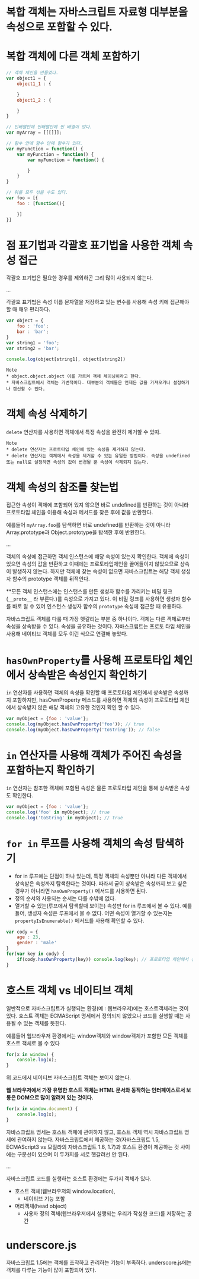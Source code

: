 # 복합 객체는 자바스크립트 자료형 대부분을 속성으로 포함할 수 있다.

# 복합 객체에 다른 객체 포함하기

```js
// 객체 체인을 만들었다.
var object1 = {
    object1_1 : {

    }
    object1_2 : {

    }
}

// 빈배열안에 빈배열안에 빈 배열이 있다.
var myArray = [[[]]]; 

// 함수 안에 함수 안에 함수가 있다.
var myFunction = function() {
    var myFunction = function() {
        var myFunction = function() {

        }
    }
}

// 위를 모두 섞을 수도 있다.
var foo = [{
    foo : [function(){

    }]
}]
```

# 점 표기법과 각괄호 표기법을 사용한 객체 속성 접근
각괄호 표기법은 필요한 경우를 제외하곤 그리 많이 사용되지 않는다.

...

각괄호 표기법은 속성 이름 문자열을 저장하고 있는 변수를 사용해 속성 키에 접근해야 할 때 매우 편리하다.

```js
var object = {
    foo : 'foo';
    bar : 'bar';
}
var string1 = 'foo';
var string2 = 'bar';

console.log(object[string1], object[string2])
```

```
Note
* object.object.object 이를 가르켜 객체 체이닝이라고 한다.
* 자바스크립트에서 객체는 가변적이다. 대부분의 객체들은 언제든 값을 가져오거나 설정하거나 갱신할 수 있다. 
```

# 객체 속성 삭제하기
`delete` 연산자를 사용하면 객체에서 특정 속성을 완전히 제거할 수 있따.

```
Note
* delete 연산자는 프로토타입 체인에 있는 속성을 제거하지 않는다.
* delete 연산자는 객체에서 속성을 제거할 수 있는 유일한 방법이다. 속성을 undefined 또는 null로 설정하면 속성의 값이 변경될 뿐 속성이 삭제되지 않는다.
```

# 객체 속성의 참조를 찾는법
접근한 속성이 객체에 포함되어 있지 않으면 바로 undefined를 반환하는 것이 아니라 프로토타입 체인을 이용해 속성과 메서드를 찾은 후에 값을 반환한다.

예를들어 `myArray.foo`를 탐색하면 바로 undefined를 반환하는 것이 아니라 Array.prototype과 Object.prototype을 탐색한 후에 반환한다.

...

객체의 속성에 접근하면 객체 인스턴스에 해당 속성이 있는지 확인한다. 객체에 속성이 있으면 속성의 값을 반환하고 이때에는 프로토타입체인을 끌어들이지 않았으므로 상속이 발생하지 않는다. 하지만 객체에 찾는 속성이 없으면 자바스크립트는 해당 객체 생성자 함수의 prototype 객체를 뒤적인다.

**모든 객체 인스턴스에는 인스턴스를 만든 생성자 함수를 가리키는 비밀 링크 (`__proto__` 라 부른다.)를 속성으로 가지고 있다. 이 비밀 링크를 사용하면 생성자 함수를 바로 알 수 있어 인스턴스 생성자 함수의 `prototype` 속성에 접근할 때 유용하다.

자바스크립트 객체를 다룰 때 가장 햇갈리는 부분 중 하나이다. 객체는 다른 객체로부터 속성을 상속받을 수 있다. 속성을 공유하는 것이다. 자바스크립트는 프로토 타입 체인을 사용해 네이티브 객체를 모두 이런 식으로 연결해 놓았다.


# `hasOwnProperty`를 사용해 프로토타입 체인에서 상속받은 속성인지 확인하기

`in` 연산자를 사용하면 객체의 속성을 확인할 때 프로토타입 체인에서 상속받은 속성까지 포함하지만, hasOwnProperty 메소드를 사용하면 객체의 속성이 프로토타입 체인에서 상속받지 않은 해당 객체의 고유한 것인지 확인 할 수 있다.

```js
var myObject = {foo : 'value'};
console.log(myObject.hasOwnProperty('foo')); // true
console.log(myObject.hasOwnProperty('toString')); // false
```

# `in` 연산자를 사용해 객체가 주어진 속성을 포함하는지 확인하기
`in` 연산자는 참조한 객체에 포함된 속성은 물론 프로토타입 체인을 통해 상속받은 속성도 확인한다.

```js
var myObject = {foo : 'value'};
console.log('foo' in myObject); // true
console.log('toString' in myObject); // true
```

# `for in` 루프를 사용해 객체의 속성 탐색하기
* for in 루프에는 단점이 하나 있는데, 특정 객체의 속성뿐만 아니라 다른 객체에서 상속받은 속성까지 탐색한다는 것이다. 따라서 굳이 상속받은 속성까지 보고 싶은 경우가 아니라면 `hasOwnProperty()` 메서드를 사용하면 된다.
* 정의 순서와 사용되는 순서는 다를 수밖에 없다.
* 열거할 수 있는(루프에서 탐색할때 보이는) 속성만 for in 루프에서 볼 수 있다. 예를 들어, 생성자 속성은 루프에서 볼 수 없다. 어떤 속성이 열거할 수 있는지는 `propertyIsEnumerable()` 메서드를 사용해 확인할 수 있다.

```js
var cody = {
    age : 23,
    gender : 'male'
}
for(var key in cody) {
    if(cody.hasOwnProperty(key)) console.log(key); // 프로토타입 체인에서 상속받은 속성은 표시하지 않는다.
}
```

# 호스트 객체 vs 네이티브 객체
일반적으로 자바스크립트가 실행되는 환경(예 : 웹브라우저)에는 호스트객체라는 것이 있다. 호스트 객체는 ECMAScript 명세에서 정의되지 않았으나 코드를 실행할 때는 사용될 수 있는 객체를 뜻한다.

예를들어 웹브라우저 환경에서는 window객체와 window객체가 포함한 모든 객체를 호스트 객체로 볼 수 있다

```js
for(x in window) {
    console.log(x);
}
```

위 코드에서 네이티브 자바스크립트 객체는 보이지 않는다.

**웹 브라우저에서 가장 유명한 호스트 객체는 HTML 문서와 동작하는 인터페이스로서 보통은 DOM으로 많이 알려져 있는 것이다.**
```js
for(x in window.document) {
    console.log(x);
}
```

자바스크립트 명세는 호스트 객체에 관여하지 않고, 호스트 객체 역시 자바스크립트 명세에 관여하지 않는다. 자바스크립트에서 제공하는 것(자바스크립트 1.5, ECMAScript3 vs 모질라의 자바스크립트 1.6, 1.7)과 호스트 환경이 제공하는 것 사이에는 구분선이 있으며 이 두가지를 서로 헷갈려선 안 된다.

...

자바스크립트 코드를 실행하는 호스트 환경에는 두가지 객체가 있다.
* 호스트 객체(웹브라우저의 window.location),
    * 네이티브 기능 포함
* 머리객체(head object)
    * 사용자 정의 객체(웹브라우저에서 실행되는 우리가 작성한 코드)를 저장하는 공간

# underscore.js
자바스크립트 1.5에는 객체를 조작하고 관리하는 기능이 부족하다. underscore.js에는 객체를 다루는 기능이 많이 포함되어 있다.